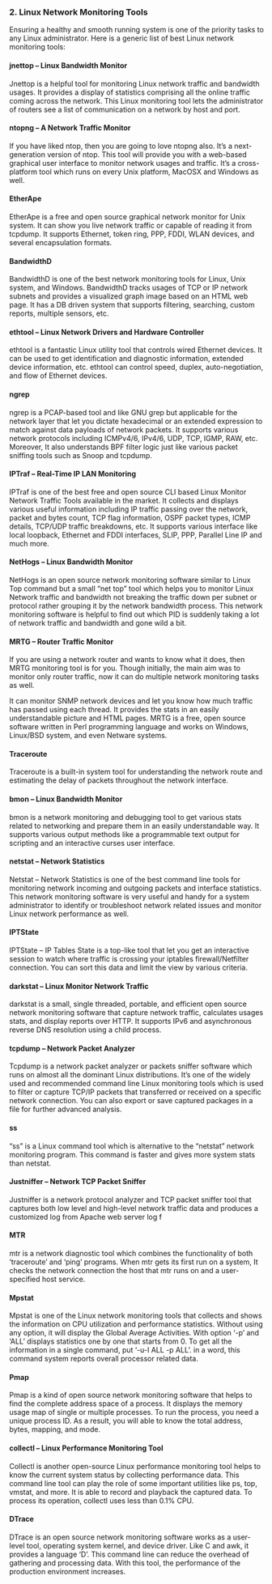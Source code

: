 ###  2. Linux Network Monitoring Tools

Ensuring a healthy and smooth running system is one of the priority tasks to any Linux administrator. 
Here is a generic list of best Linux network monitoring tools:

#### jnettop – Linux Bandwidth Monitor

Jnettop is a helpful tool for monitoring Linux network traffic and bandwidth usages. 
It provides a display of statistics comprising all the online traffic coming across the network. 
This Linux monitoring tool lets the administrator of routers see a list of communication on a network by host and port.

#### ntopng – A Network Traffic Monitor

If you have liked ntop, then you are going to love ntopng also. 
It’s a next-generation version of ntop. 
This tool will provide you with a web-based graphical user interface to monitor network usages and traffic. 
It’s a cross-platform tool which runs on every Unix platform, MacOSX and Windows as well.

#### EtherApe

EtherApe is a free and open source graphical network monitor for Unix system. 
It can show you live network traffic or capable of reading it from tcpdump. 
It supports Ethernet, token ring, PPP, FDDI, WLAN devices, and several encapsulation formats.

#### BandwidthD

BandwidthD is one of the best network monitoring tools for Linux, Unix system, and Windows. 
BandwidthD tracks usages of TCP or IP network subnets and provides a visualized graph image based on an HTML web page. 
It has a DB driven system that supports filtering, searching, custom reports, multiple sensors, etc.

#### ethtool – Linux Network Drivers and Hardware Controller

ethtool is a fantastic Linux utility tool that controls wired Ethernet devices. 
It can be used to get identification and diagnostic information, extended device information, etc. ethtool can control speed, duplex, auto-negotiation, and flow of Ethernet devices.

#### ngrep

ngrep is a PCAP-based tool and like GNU grep but applicable for the network layer that let you dictate hexadecimal or an extended expression to match against data payloads of network packets. 
It supports various network protocols including ICMPv4/6, IPv4/6, UDP, TCP, IGMP, RAW, etc. 
Moreover, It also understands BPF filter logic just like various packet sniffing tools such as Snoop and tcpdump.

#### IPTraf – Real-Time IP LAN Monitoring

IPTraf is one of the best free and open source CLI based Linux Monitor Network Traffic Tools available in the market. 
It collects and displays various useful information including IP traffic passing over the network, packet and bytes count, TCP flag information, OSPF packet types, ICMP details, TCP/UDP traffic breakdowns, etc. 
It supports various interface like local loopback, Ethernet and FDDI interfaces, SLIP, PPP, Parallel Line IP and much more.

####  NetHogs – Linux Bandwidth Monitor

NetHogs is an open source network monitoring software similar to Linux Top command but a small “net top” tool which helps you to monitor Linux Network traffic and bandwidth not breaking the traffic down per subnet or protocol rather grouping it by the network bandwidth process. 
This network monitoring software is helpful to find out which PID is suddenly taking a lot of network traffic and bandwidth and gone wild a bit.

#### MRTG – Router Traffic Monitor

If you are using a network router and wants to know what it does, then MRTG monitoring tool is for you. 
Though initially, the main aim was to monitor only router traffic, now it can do multiple network monitoring tasks as well.

It can monitor SNMP network devices and let you know how much traffic has passed using each thread. 
It provides the stats in an easily understandable picture and HTML pages. 
MRTG is a free, open source software written in Perl programming language and works on Windows, Linux/BSD system, and even Netware systems.

#### Traceroute

Traceroute is a built-in system tool for understanding the network route and estimating the delay of packets throughout the network interface.

#### bmon – Linux Bandwidth Monitor

bmon is a network monitoring and debugging tool to get various stats related to networking and prepare them in an easily understandable way. It supports various output methods like a programmable text output for scripting and an interactive curses user interface.

#### netstat – Network Statistics

Netstat – Network Statistics is one of the best command line tools for monitoring network incoming and outgoing packets and interface statistics. 
This network monitoring software is very useful and handy for a system administrator to identify or troubleshoot network related issues and monitor Linux network performance as well.

#### IPTState

IPTState – IP Tables State is a top-like tool that let you get an interactive session to watch where traffic is crossing your iptables firewall/Netfilter connection. 
You can sort this data and limit the view by various criteria.

#### darkstat – Linux Monitor Network Traffic

darkstat is a small, single threaded, portable, and efficient open source network monitoring software that capture network traffic, calculates usages stats, and display reports over HTTP. 
It supports IPv6 and asynchronous reverse DNS resolution using a child process.


#### tcpdump – Network Packet Analyzer
Tcpdump is a network packet analyzer or packets sniffer software which runs on almost all the dominant Linux distributions. It’s one of the widely used and recommended command line Linux monitoring tools which is used to filter or capture TCP/IP packets that transferred or received on a specific network connection. You can also export or save captured packages in a file for further advanced analysis.

#### ss

“ss” is a Linux command tool which is alternative to the “netstat” network monitoring program. This command is faster and gives more system stats than netstat.

#### Justniffer – Network TCP Packet Sniffer

Justniffer is a network protocol analyzer and TCP packet sniffer tool that captures both low level and high-level network traffic data and produces a customized log from Apache web server log f

#### MTR

mtr is a network diagnostic tool which combines the functionality of both ‘traceroute’ and ‘ping’ programs. 
When mtr gets its first run on a system, It checks the network connection the host that mtr runs on and a user-specified host service.

#### Mpstat

Mpstat is one of the Linux network monitoring tools that collects and shows the information on CPU utilization and performance statistics. 
Without using any option, it will display the Global Average Activities. 
With option ‘-p’ and ‘ALL’ displays statistics one by one that starts from 0. 
To get all the information in a single command, put ‘-u-I ALL -p ALL’. in a word, this command system reports overall processor related data.

#### Pmap

Pmap is a kind of open source network monitoring software that helps to find the complete address space of a process. 
It displays the memory usage map of single or multiple processes. To run the process, you need a unique process ID. 
As a result, you will able to know the total address, bytes, mapping, and mode.

#### collectl – Linux Performance Monitoring Tool

Collectl is another open-source Linux performance monitoring tool helps to know the current system status by collecting performance data. 
This command line tool can play the role of some important utilities like ps, top, vmstat, and more. 
It is able to record and playback the captured data. To process its operation, collectl uses less than 0.1% CPU.

#### DTrace

DTrace is an open source network monitoring software works as a user-level tool, operating system kernel, and device driver. 
Like C and awk, it provides a language ‘D’. This command line can reduce the overhead of gathering and processing data. With this tool, the performance of the production environment increases.
